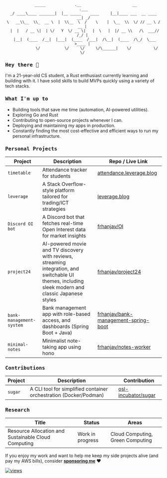 <div align="center">

```
  _____             .__                       __                       .___
_/ ____\____ _______|  |__ _____    ____     |__|____ ___  __ ____   __| _/
\   __\\__  \\_  __ \  |  \\__  \  /    \    |  \__  \\  \/ // __ \ / __ | 
 |  |   / __ \|  | \/   Y  \/ __ \|   |  \   |  |/ __ \\   /\  ___// /_/ | 
 |__|  (____  /__|  |___|  (____  /___|  /\__|  (____  /\_/  \___  >____ | 
            \/           \/     \/     \/\______|    \/          \/     \/ 

```
</div>

<h3><samp>Hey there 👋 </samp></h3>

I'm a 21-year-old CS student, a Rust enthusiast currently learning and building with it. I have solid skills to build MVPs quickly using a variety of tech stacks.

<h3><samp>What I'm up to</samp></h3>

- Building tools that save me time (automation, AI-powered utilities).
- Exploring Go and Rust
- Contributing to open-source projects whenever I can.
- Deploying and maintaining my apps in production.
- Constantly finding the most cost-effective and efficient ways to run my personal infrastructure.

<h3><samp>Personal Projects</samp></h3>

| Project | Description | Repo / Live Link |
|--------|-------------|-------------|
| `timetable` | Attendance tracker for students | [attendance.leverage.blog](https://attendance.leverage.blog/) |
| `leverage` | A Stack Overflow-style platform tailored for trading/ICT strategies | [leverage.blog](https://www.leverage.blog/) |
| `Discord OI bot` | A Discord bot that fetches real-time Open Interest data for market insights | [frhanjav/OI](https://github.com/frhanjav/OI) |
| `project24` | AI-powered movie and TV discovery with reviews, streaming integration, and switchable UI themes, including sleek modern and classic Japanese styles | [frhanjav/project24](https://github.com/frhanjav/project24) |
| `bank-management-system` | Bank management app with role-based access, and dashboards (Spring Boot + Java) | [frhanjav/bank-management-spring-boot](https://github.com/frhanjav/bank-management-spring-boot) |
| `minimal-notes` | Minimalist note-taking app using hono | [frhanjav/notes-worker](https://github.com/frhanjav/notes-worker) |

<h3><samp>Contributions</samp></h3>

| Project | Description | Contribution |
|--------|-------------|-------------|
| `sugar` | A CLI tool for simplified container orchestration (Docker/Podman) | [osl-incubator/sugar](https://github.com/osl-incubator/sugar/issues?q=is%3Apr+author%3Afrhanjav) |

<h3><samp>Research</samp></h3>

| Title               | Status | Areas       |
|---------------------|-------------------|------------|
| Resource Allocation and Sustainable Cloud Computing | Work in progress | Cloud Computing, Green Computing |

If you enjoy my work and want to help me keep my side projects alive (and pay my AWS bills), consider [**sponsoring me**](https://github.com/sponsors/frhanjav) ❤️

[![views](https://komarev.com/ghpvc/?username=frhanjav&base=105&style=flat&color=292929&label=views&abbreviated=true)](https://github.com/frhanjav)
